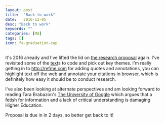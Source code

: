 ```yaml
---
layout: post
title:  "Back to work"
date:   2016-12-05
desc: "Back to work"
keywords: ""
categories: [MA]
tags: []
icon: fa-graduation-cap
---
```

It's 2016 already and I've lifted the lid on [the research proposal](https://docs.google.com/document/d/1Wm93JbaeT_QREJJaxCdvQqXaHiiXJ5ihIAhBJ4aI3TM/edit?usp=sharing) again. I've revisited some of the [text](https://d167tapqdyj68f.cloudfront.net/markawilliams.withknown.com/f/3/4/2/f342b47e9f9f9ef2f9b4dd5bbc6cdafd.file)s to code and pick out key themes. I'm really getting in to http://refme.com for adding quotes and annotations, you can highlight text off the web and annotate your citations in browser, which is definitely how easy it should be to conduct research.


I've also been looking at alternate perspectives and am looking forward to reading Tara Brabazon's [The University of Google](http://www.ashgate.com/isbn/9780754670971) which argues that a fetish for information and a lack of critical understanding is damaging Higher Education.

Proposal is due in in 2 days, so better get back to it!
